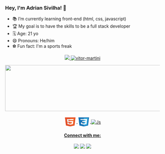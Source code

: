 ### Hey, I'm Adrian Sivilha! 👋

- 📚 I’m currently learning front-end (html, css, javascript)
- 🏆 My goal is to have the skills to be a full stack developer
- 🗓 Age: 21 yo
- 😄 Pronouns: He/him
- ⚽ Fun fact: I'm a sports freak

<div align="center">
  <a href="https://github.com/adrian-siv">
  <img height="160em" src="https://github-readme-stats.vercel.app/api?username=adrian-siv&show_icons=true&theme=gruvbox&include_all_commits=true&count_private=true"/>
  <img height="160em" src="https://github-readme-streak-stats.herokuapp.com/?user=adrian-siv&theme=gruvbox" alt="vitor-martini" /></p>
  <img height="150em" width="3000em" src="https://github-readme-stats.vercel.app/api/top-langs/?username=adrian-siv&layout=compact&langs_count=7&theme=gruvbox"/>
</div>
  
<div style="display: inline_block" align="center"><br>
  <img align="center" alt="HTML5" height="30" width="40" src="https://raw.githubusercontent.com/devicons/devicon/master/icons/html5/html5-original.svg">
  <img align="center" alt="CSS3" height="30" width="40" src="https://raw.githubusercontent.com/devicons/devicon/master/icons/css3/css3-original.svg">
  <img align="center" alt="Js" height="30" width="40" src="https://cdn.jsdelivr.net/gh/devicons/devicon/icons/javascript/javascript-original.svg" />
</div>

<div align="center"> 
  <h4>Connect with me:</h4>
  <a href="https://www.linkedin.com/in/adrian-satiro-sivilha/" target="_blank"><img src="https://img.shields.io/badge/-LinkedIn-%230077B5?style=for-the-badge&logo=linkedin&logoColor=white" target="_blank"></a>
  <a href = "mailto:adrian.siv@gmail.com"><img src="https://img.shields.io/badge/-Gmail-%23333?style=for-the-badge&logo=gmail&logoColor=white" target="_blank"></a>
   <a href="https://t.me/adrian-siv" target="_blank"><img src="https://img.shields.io/badge/Telegram-2CA5E0?style=for-the-badge&logo=telegram&logoColor=white" target="_blank"></a> 
  
</div>
